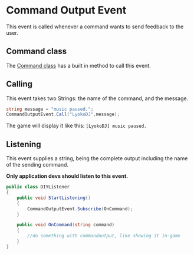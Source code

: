 # Command Output Event
This event is called whenever a command wants to send feedback to the user.

## Command class
The [Command class](LyokoAPI\Commands\Command.md) has a built in method to call this event.

## Calling
This event takes two Strings: the name of the command, and the message.

```csharp
string message = "music paused.";
CommandOutputEvent.Call("LyokoDJ",message);
```
The game will display it like this: ``[LyokoDJ] music paused.``

## Listening
This event supplies a string, being the complete output including the name of the sending command.

**Only application devs should listen to this event.**

```csharp
public class DIYListener
{
    public void StartListening()
    {
        CommandOutputEvent.Subscribe(OnCommand);
    }

    public void OnCommand(string command)
    {
        //do something with commandoutput, like showing it in-game
    }
}
```